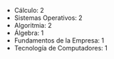 - Cálculo: 2
- Sistemas Operativos: 2
- Algoritmia: 2
- Álgebra: 1
- Fundamentos de la Empresa: 1
- Tecnología de Computadores: 1